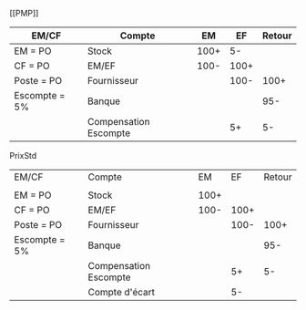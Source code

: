 [[PMP]]



| EM/CF         | Compte                | EM   | EF   | Retour |
| ------------- | --------------------- | ---- | ---- | ------ |
| EM = PO       | Stock                 | 100+ | 5-   |        |
| CF = PO       | EM/EF                 | 100- | 100+ |        |
| Poste = PO    | Fournisseur           |      | 100- | 100+   |
| Escompte = 5% | Banque                |      |      | 95-    |
|               | Compensation Escompte |      | 5+   | 5-     |

PrixStd

|               |                       |      |      |        |
| ------------- | --------------------- | ---- | ---- | ------ |
| EM/CF         | Compte                | EM   | EF   | Retour |
|               |                       |      |      |        |
| EM = PO       | Stock                 | 100+ |      |        |
| CF = PO       | EM/EF                 | 100- | 100+ |        |
| Poste = PO    | Fournisseur           |      | 100- | 100+   |
| Escompte = 5% | Banque                |      |      | 95-    |
|               | Compensation Escompte |      | 5+   | 5-     |
|               | Compte d'écart        |      | 5-   |        |